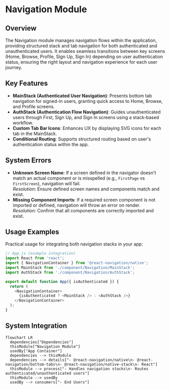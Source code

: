 # Navigation Module

## Overview
The Navigation module manages navigation flows within the application, providing structured stack and tab navigation for both authenticated and unauthenticated users. It enables seamless transitions between key screens (Home, Browse, Profile, Sign Up, Sign In) depending on user authentication status, ensuring the right layout and navigation experience for each user journey.

## Key Features
- **MainStack (Authenticated User Navigation)**: Presents bottom tab navigation for signed-in users, granting quick access to Home, Browse, and Profile screens.
- **AuthStack (Authentication Flow Navigation)**: Guides unauthenticated users through First, Sign Up, and Sign In screens using a stack-based workflow.
- **Custom Tab Bar Icons**: Enhances UX by displaying SVG icons for each tab in the MainStack.
- **Conditional Routing**: Supports structured routing based on user's authentication status within the app.

## System Errors
- **Unknown Screen Name**: If a screen defined in the navigator doesn't match an actual component or is misspelled (e.g., `FirstPage` vs `FirstScreen`), navigation will fail.  
  *Resolution*: Ensure defined screen names and components match and exist.
- **Missing Component Imports**: If a required screen component is not imported or defined, navigation will throw an error on render.  
  *Resolution*: Confirm that all components are correctly imported and exist.

## Usage Examples
Practical usage for integrating both navigation stacks in your app:

```javascript
// App.js (example integration)
import React from 'react';
import { NavigationContainer } from '@react-navigation/native';
import MainStack from './component/Navigation/MainStack';
import AuthStack from './component/Navigation/AuthStack';

export default function App({ isAuthenticated }) {
  return (
    <NavigationContainer>
      {isAuthenticated ? <MainStack /> : <AuthStack />}
    </NavigationContainer>
  );
}
```

## System Integration
```mermaid
flowchart LR
  dependencies["Dependencies"]
  thisModule["Navigation Module"]
  usedBy["App Container"]
  dependencies --> thisModule
  dependencies --> details["- @react-navigation/native\n- @react-navigation/bottom-tabs\n- @react-navigation/native-stack\n- React"]
  thisModule --> process["- Handles navigation stacks\n- Routes authenticated/unauthenticated users"]
  thisModule --> usedBy
  usedBy --> consumers["- End Users"]
```
